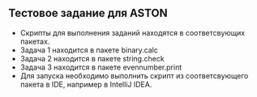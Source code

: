 ﻿## Тестовое задание для ASTON ##

- Скрипты для выполнения заданий находятся в соответсвующих пакетах.
- Задача 1 находится в пакете binary.calc
- Задача 2 находится в пакете string.check
- Задача 3 находится в пакете evennumber.print
- Для запуска необходимо выполнить скрипт из соответсвующего пакета в IDE, например в IntelliJ IDEA.